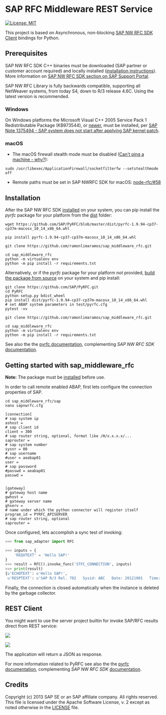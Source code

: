 # SAP RFC Middleware REST Service

[![License: MIT](https://img.shields.io/badge/License-MIT-yellow.svg)](https://opensource.org/licenses/MIT)


This project is based on
Asynchronous, non-blocking [SAP NW RFC SDK Client](https://github.com/SAP/PyRFC) bindings for Python.

## Prerequisites

SAP NW RFC SDK C++ binaries must be downloaded (SAP partner or customer account required) and locally installed ([installation instructions](http://sap.github.io/PyRFC/install.html#sap-nw-rfc-library-installation)). More information on [SAP NW RFC SDK section on SAP Support Portal](https://support.sap.com/en/product/connectors/nwrfcsdk.html).

SAP NW RFC Library is fully backwards compatible, supporting all NetWeaver systems, from today S4, down to R/3 release 4.6C. Using the latest version is recommended.

### Windows

On Windows platforms the Microsoft Visual C++ 2005 Service Pack 1 Redistributable Package (KB973544), or [newer](https://www.microsoft.com/en-us/download/details.aspx?id=48145), must be installed, per [SAP Note 1375494 - SAP system does not start after applying SAP kernel patch](https://launchpad.support.sap.com/#/notes/1375494).

### macOS

* The macOS firewall stealth mode must be disabled ([Can't ping a machine - why?](https://discussions.apple.com/thread/2554739)):

```shell
sudo /usr/libexec/ApplicationFirewall/socketfilterfw --setstealthmode off
```

* Remote paths must be set in SAP NWRFC SDK for macOS: [node-rfc/#58](https://github.com/SAP/node-rfc/issues/58#issuecomment-446544151)

## Installation

After the SAP NW RFC SDK [installed](#prerequisites) on your system, you can pip install the _pyrfc_ package for your platform from the [dist](dist) folder:

```shell
wget https://github.com/SAP/PyRFC/blob/master/dist/pyrfc-1.9.94-cp37-cp37m-macosx_10_14_x86_64.whl

pip install pyrfc-1.9.94-cp37-cp37m-macosx_10_14_x86_64.whl

git clone https://github.com/ramonlimaramos/sap_middleware_rfc.git

cd sap_middleware_rfc
python -m virtualenv env
python -m pip install -r requirements.txt
```

Alternatively, or if the _pyrfc_ package for your platform not provided, [build the package from source](http://sap.github.io/PyRFC/build.html) on your system and pip install:

```shell
git clone https://github.com/SAP/PyRFC.git
cd PyRFC
python setup.py bdist_wheel
pip install dist/pyrfc-1.9.94-cp37-cp37m-macosx_10_14_x86_64.whl
# set ABAP system parameters in test/pyrfc.cfg
pytest -vv

git clone https://github.com/ramonlimaramos/sap_middleware_rfc.git

cd sap_middleware_rfc
python -m virtualenv env
python -m pip install -r requirements.txt
```
See also the the [pyrfc documentation](http://sap.github.io/PyRFC),
complementing _SAP NW RFC SDK_ [documentation](https://support.sap.com/nwrfcsdk).

## Getting started with sap_middleware_rfc

**Note:** The package must be [installed](#installation) before use.

In order to call remote enabled ABAP, first lets configure the connection properties of SAP.

```shell
cd sap_middleware_rfc/sap
nano sapnwrfc.cfg

[connection]
# sap system ip
ashost = 
# sap client id
client = 300
# sap router string, optional, format like /H/x.x.x.x/...
saprouter =
# sap system number
sysnr = 00
# sap username
#user = aeabap01
user = 
# sap password
#passwd = aeabap01
passwd = 


[gateway]
# gateway host name
gwhost = 
# gateway server name
ghserv = 
# name under which the python connector will register itself
program_id = PYRFC_APISERVER
# sap router string, optional
saprouter =
```

Once configured, lets accomplish a sync test of invoking:

```python
>>> from sap_adapter import RFC
```

```python
>>> inputs = {
    'REQUTEXT' = 'Hello SAP!'
}
>>> result = RFC().invoke_func('STFC_CONNECTION', inputs)
>>> print(result)
{u'ECHOTEXT': u'Hello SAP!',
 u'RESPTEXT': u'SAP R/3 Rel. 702   Sysid: ABC   Date: 20121001   Time: 134524   Logon_Data: 100/ME/E'}
```
Finally, the connection is closed automatically when the instance is deleted by the garbage collector.

## REST Client

You might want to use the server project builtin for invoke SAP/RFC results direct from REST service:

![](https://raw.githubusercontent.com/ramonlimaramos/sap_middleware_rfc/master/examples/img1_rest.png)

![](https://github.com/ramonlimaramos/sap_middleware_rfc/raw/master/examples/%20img2_rest.png)

The application will return a JSON as response.

For more information related to PyRFC see also the the [pyrfc documentation](http://sap.github.io/PyRFC),
complementing _SAP NW RFC SDK_ [documentation](https://support.sap.com/nwrfcsdk).


## Credits

Copyright (c) 2013 SAP SE or an SAP affiliate company. All rights reserved. This file is licensed under the Apache Software License, v. 2 except as noted otherwise in the [LICENSE](LICENSE) file.